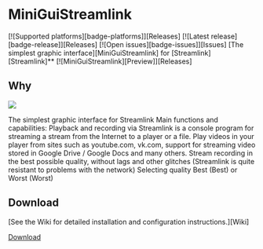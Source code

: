 # MiniGuiStreamlink

[![Supported platforms][badge-platforms]][Releases] [![Latest release][badge-release]][Releases] [![Open issues][badge-issues]][Issues] 
[The simplest graphic interface][MiniGuiStreamlink] for [Streamlink][Streamlink]**
[![MiniGuiStreamlink][Preview]][Releases]

## Why

![](https://camo.githubusercontent.com/f6d4f20c5065f44e5d6e51d7f385fa2596153b0e/687474703a2f2f696d672d666f746b692e79616e6465782e72752f6765742f3438363630302f32373531353336392e302f305f61653235665f34303636386330365f58354c2e6a7067)

The simplest graphic interface for Streamlink
Main functions and capabilities:
Playback and recording via Streamlink is a console program for streaming a stream from the Internet to a player or a file.
Play videos in your player from sites such as youtube.com, vk.com, support for streaming video stored in Google Drive / Google Docs and many others.
Stream recording in the best possible quality, without lags and other glitches (Streamlink is quite resistant to problems with the network)
Selecting quality Best (Best) or Worst (Worst)

## Download

[See the Wiki for detailed installation and configuration instructions.][Wiki]

[Download](https://rutracker.org/forum/viewtopic.php?t=5537119)
